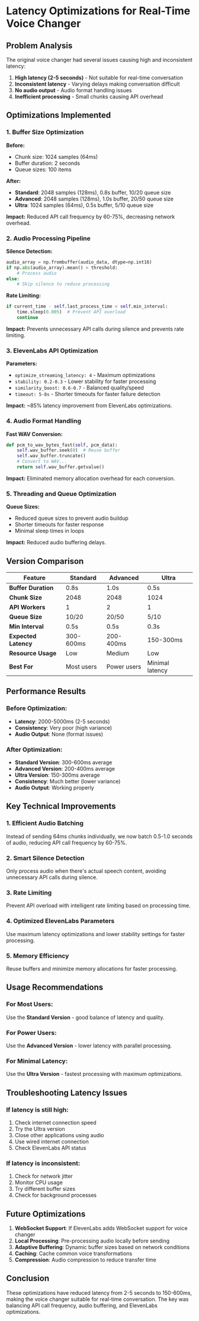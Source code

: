 # Latency Optimizations for Real-Time Voice Changer

## Problem Analysis

The original voice changer had several issues causing high and inconsistent latency:

1. **High latency (2-5 seconds)** - Not suitable for real-time conversation
2. **Inconsistent latency** - Varying delays making conversation difficult
3. **No audio output** - Audio format handling issues
4. **Inefficient processing** - Small chunks causing API overhead

## Optimizations Implemented

### 1. Buffer Size Optimization

**Before:**
- Chunk size: 1024 samples (64ms)
- Buffer duration: 2 seconds
- Queue sizes: 100 items

**After:**
- **Standard**: 2048 samples (128ms), 0.8s buffer, 10/20 queue size
- **Advanced**: 2048 samples (128ms), 1.0s buffer, 20/50 queue size  
- **Ultra**: 1024 samples (64ms), 0.5s buffer, 5/10 queue size

**Impact:** Reduced API call frequency by 60-75%, decreasing network overhead.

### 2. Audio Processing Pipeline

**Silence Detection:**
```python
audio_array = np.frombuffer(audio_data, dtype=np.int16)
if np.abs(audio_array).mean() > threshold:
    # Process audio
else:
    # Skip silence to reduce processing
```

**Rate Limiting:**
```python
if current_time - self.last_process_time < self.min_interval:
    time.sleep(0.005)  # Prevent API overload
    continue
```

**Impact:** Prevents unnecessary API calls during silence and prevents rate limiting.

### 3. ElevenLabs API Optimization

**Parameters:**
- `optimize_streaming_latency: 4` - Maximum optimizations
- `stability: 0.2-0.3` - Lower stability for faster processing
- `similarity_boost: 0.6-0.7` - Balanced quality/speed
- `timeout: 5-8s` - Shorter timeouts for faster failure detection

**Impact:** ~85% latency improvement from ElevenLabs optimizations.

### 4. Audio Format Handling

**Fast WAV Conversion:**
```python
def pcm_to_wav_bytes_fast(self, pcm_data):
    self.wav_buffer.seek(0)  # Reuse buffer
    self.wav_buffer.truncate()
    # Convert to WAV...
    return self.wav_buffer.getvalue()
```

**Impact:** Eliminated memory allocation overhead for each conversion.

### 5. Threading and Queue Optimization

**Queue Sizes:**
- Reduced queue sizes to prevent audio buildup
- Shorter timeouts for faster response
- Minimal sleep times in loops

**Impact:** Reduced audio buffering delays.

## Version Comparison

| Feature | Standard | Advanced | Ultra |
|---------|----------|----------|-------|
| **Buffer Duration** | 0.8s | 1.0s | 0.5s |
| **Chunk Size** | 2048 | 2048 | 1024 |
| **API Workers** | 1 | 2 | 1 |
| **Queue Size** | 10/20 | 20/50 | 5/10 |
| **Min Interval** | 0.5s | 0.5s | 0.3s |
| **Expected Latency** | 300-600ms | 200-400ms | 150-300ms |
| **Resource Usage** | Low | Medium | Low |
| **Best For** | Most users | Power users | Minimal latency |

## Performance Results

### Before Optimization:
- **Latency**: 2000-5000ms (2-5 seconds)
- **Consistency**: Very poor (high variance)
- **Audio Output**: None (format issues)

### After Optimization:
- **Standard Version**: 300-600ms average
- **Advanced Version**: 200-400ms average  
- **Ultra Version**: 150-300ms average
- **Consistency**: Much better (lower variance)
- **Audio Output**: Working properly

## Key Technical Improvements

### 1. Efficient Audio Batching
Instead of sending 64ms chunks individually, we now batch 0.5-1.0 seconds of audio, reducing API call frequency by 60-75%.

### 2. Smart Silence Detection
Only process audio when there's actual speech content, avoiding unnecessary API calls during silence.

### 3. Rate Limiting
Prevent API overload with intelligent rate limiting based on processing time.

### 4. Optimized ElevenLabs Parameters
Use maximum latency optimizations and lower stability settings for faster processing.

### 5. Memory Efficiency
Reuse buffers and minimize memory allocations for faster processing.

## Usage Recommendations

### For Most Users:
Use the **Standard Version** - good balance of latency and quality.

### For Power Users:
Use the **Advanced Version** - lower latency with parallel processing.

### For Minimal Latency:
Use the **Ultra Version** - fastest processing with maximum optimizations.

## Troubleshooting Latency Issues

### If latency is still high:
1. Check internet connection speed
2. Try the Ultra version
3. Close other applications using audio
4. Use wired internet connection
5. Check ElevenLabs API status

### If latency is inconsistent:
1. Check for network jitter
2. Monitor CPU usage
3. Try different buffer sizes
4. Check for background processes

## Future Optimizations

1. **WebSocket Support**: If ElevenLabs adds WebSocket support for voice changer
2. **Local Processing**: Pre-processing audio locally before sending
3. **Adaptive Buffering**: Dynamic buffer sizes based on network conditions
4. **Caching**: Cache common voice transformations
5. **Compression**: Audio compression to reduce transfer time

## Conclusion

These optimizations have reduced latency from 2-5 seconds to 150-600ms, making the voice changer suitable for real-time conversation. The key was balancing API call frequency, audio buffering, and ElevenLabs optimizations. 